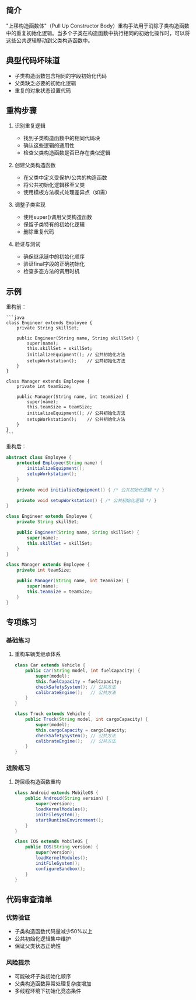 ## 简介
"上移构造函数体"（Pull Up Constructor Body）重构手法用于消除子类构造函数中的重复初始化逻辑。当多个子类在构造函数中执行相同的初始化操作时，可以将这些公共逻辑移动到父类构造函数中。

## 典型代码坏味道
- 子类构造函数包含相同的字段初始化代码
- 父类缺乏必要的初始化逻辑
- 重复的对象状态设置代码

## 重构步骤
1. 识别重复逻辑
   - 找到子类构造函数中的相同代码块
   - 确认这些逻辑的通用性
   - 检查父类构造函数是否已存在类似逻辑

2. 创建父类构造函数
   - 在父类中定义受保护/公共的构造函数
   - 将公共初始化逻辑移至父类
   - 使用模板方法模式处理差异点（如需）

3. 调整子类实现
   - 使用super()调用父类构造函数
   - 保留子类特有的初始化逻辑
   - 删除重复代码

4. 验证与测试
   - 确保继承链中的初始化顺序
   - 验证final字段的正确初始化
   - 检查多态方法的调用时机

## 示例
重构前：

    ```java
    class Engineer extends Employee {
        private String skillSet;
    
        public Engineer(String name, String skillSet) {
            super(name);
            this.skillSet = skillSet;
            initializeEquipment(); // 公共初始化方法
            setupWorkstation();    // 公共初始化方法
        }
    }
    
    class Manager extends Employee {
        private int teamSize;
    
        public Manager(String name, int teamSize) {
            super(name);
            this.teamSize = teamSize;
            initializeEquipment(); // 公共初始化方法
            setupWorkstation();    // 公共初始化方法
        }
    }
    ```

重构后：

```java
abstract class Employee {
    protected Employee(String name) {
        initializeEquipment();
        setupWorkstation();
    }

    private void initializeEquipment() { /* 公共初始化逻辑 */ }

    private void setupWorkstation() { /* 公共初始化逻辑 */ }
}

class Engineer extends Employee {
    private String skillSet;

    public Engineer(String name, String skillSet) {
        super(name);
        this.skillSet = skillSet;
    }
}

class Manager extends Employee {
    private int teamSize;

    public Manager(String name, int teamSize) {
        super(name);
        this.teamSize = teamSize;
    }
}
```

## 专项练习
### 基础练习
1. 重构车辆类继承体系

    ```java
    class Car extends Vehicle {
        public Car(String model, int fuelCapacity) {
            super(model);
            this.fuelCapacity = fuelCapacity;
            checkSafetySystem(); // 公共方法
            calibrateEngine();   // 公共方法
        }
    }
    
    class Truck extends Vehicle {
        public Truck(String model, int cargoCapacity) {
            super(model);
            this.cargoCapacity = cargoCapacity;
            checkSafetySystem(); // 公共方法
            calibrateEngine();   // 公共方法
        }
    }
    ```

### 进阶练习
1. 跨层级构造函数重构

    ```java
    class Android extends MobileOS {
        public Android(String version) {
            super(version);
            loadKernelModules();
            initFileSystem();
            startRuntimeEnvironment();
        }
    }
    
    class IOS extends MobileOS {
        public IOS(String version) {
            super(version);
            loadKernelModules();
            initFileSystem();
            configureSandbox();
        }
    }
    ```

## 代码审查清单
### 优势验证
- 子类构造函数代码量减少50%以上
- 公共初始化逻辑集中维护
- 保证父类状态正确性

### 风险提示
- 可能破坏子类初始化顺序
- 父类构造函数异常处理复杂度增加
- 多线程环境下初始化竞态条件
